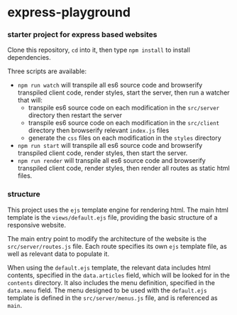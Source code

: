 # express-playground

### starter project for express based websites

Clone this repository, `cd` into it, then type `npm install` to install dependencies.

Three scripts are available:

* `npm run watch` will transpile all es6 source code and browserify transpiled client code, render styles, start the server, then run a watcher that will:
    * transpile es6 source code on each modification in the `src/server` directory then restart the server
    * transpile es6 source code on each modification in the `src/client` directory then browserify relevant `index.js` files
    * generate the `css` files on each modification in the `styles` directory
* `npm run start` will transpile all es6 source code and browserify transpiled client code, render styles, then start the server.
* `npm run render` will transpile all es6 source code and browserify transpiled client code, render styles, then render all routes as static html files.

### structure

This project uses the `ejs` template engine for rendering html.
The main html template is the `views/default.ejs` file, providing the basic
structure of a responsive website.

The main entry point to modify the architecture of the website is the `src/server/routes.js` file.
Each route specifies its own `ejs` template file, as well as relevant data to populate it.

When using the `default.ejs` template, the relevant data includes html contents,
specified in the `data.articles` field, which will be looked for in the `contents` directory.
It also includes the menu definition, specified in the `data.menu` field.
The menu designed to be used with the `default.ejs` template is defined in the `src/server/menus.js` file,
and is referenced as `main`.

